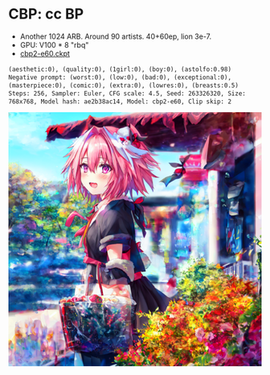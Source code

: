 # CBP: cc BP #

- Another 1024 ARB. Around 90 artists. 40+60ep, lion 3e-7.
- GPU: V100 * 8 "rbq"
- [cbp2-e60.ckpt](https://mega.nz/folder/m3JSQaoB#M89XmW4v0J8lEySBtm5Z-Q)

```
(aesthetic:0), (quality:0), (1girl:0), (boy:0), (astolfo:0.98)
Negative prompt: (worst:0), (low:0), (bad:0), (exceptional:0), (masterpiece:0), (comic:0), (extra:0), (lowres:0), (breasts:0.5)
Steps: 256, Sampler: Euler, CFG scale: 4.5, Seed: 263326320, Size: 768x768, Model hash: ae2b38ac14, Model: cbp2-e60, Clip skip: 2
```
![img/2210240-263326320-1536-1536-4.5-256-20230428143955.png](img/2210240-263326320-1536-1536-4.5-256-20230428143955.png)